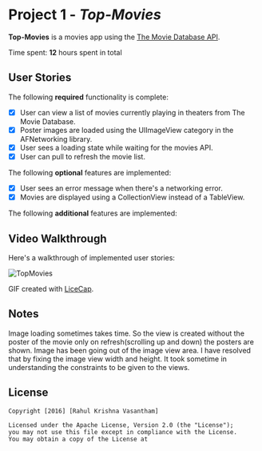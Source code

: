 # Project 1 - *Top-Movies*

**Top-Movies** is a movies app using the [The Movie Database API](http://docs.themoviedb.apiary.io/#).

Time spent: **12** hours spent in total

## User Stories

The following **required** functionality is complete:

- [X] User can view a list of movies currently playing in theaters from The Movie Database.
- [X] Poster images are loaded using the UIImageView category in the AFNetworking library.
- [X] User sees a loading state while waiting for the movies API.
- [X] User can pull to refresh the movie list. 

The following **optional** features are implemented:
- [X] User sees an error message when there's a networking error.
- [X] Movies are displayed using a CollectionView instead of a TableView.

The following **additional** features are implemented:


## Video Walkthrough 

Here's a walkthrough of implemented user stories:

<img src='http://i.imgur.com/GIv4Rm3.gif' title='Video Walkthrough' width='' alt='TopMovies' />

GIF created with [LiceCap](http://www.cockos.com/licecap/).

## Notes

Image loading sometimes takes time. So the view is created without the poster of the movie only on refresh(scrolling up and down) the posters are shown.
Image has been going out of the image view area. I have resolved that by fixing the image view width and height.
It took sometime in understanding the constraints to be given to the views.


## License

    Copyright [2016] [Rahul Krishna Vasantham]

    Licensed under the Apache License, Version 2.0 (the "License");
    you may not use this file except in compliance with the License.
    You may obtain a copy of the License at